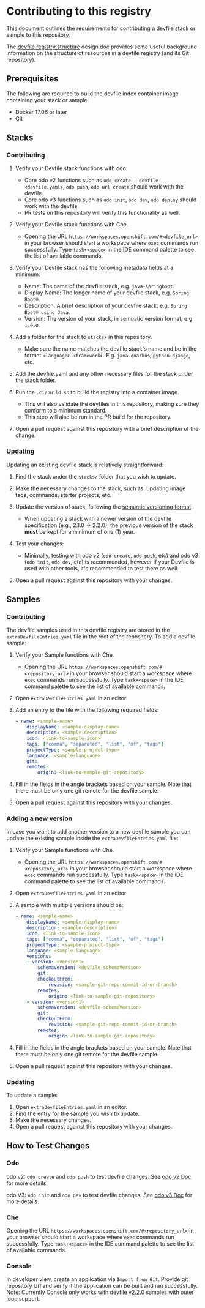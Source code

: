 # Contributing to this registry

This document outlines the requirements for contributing a devfile stack or sample to this repository.

The [devfile registry structure](https://github.com/devfile/api/blob/main/docs/proposals/registry/registry-structure.md#repository-structure) design doc provides some useful background information on the structure of resources in a devfile registry (and its Git repository).

## Prerequisites

The following are required to build the devfile index container image containing your stack or sample:

- Docker 17.06 or later
- Git

## Stacks

### Contributing

1) Verify your Devfile stack functions with odo.
  
    - Core odo v2 functions such as `odo create --devfile <devfile.yaml>`, `odo push`, `odo url create` should work with the devfile.
    - Core odo v3 functions such as `odo init`, `odo dev`, `odo deploy` should work with the devfile. 
    - PR tests on this repository will verify this functionality as well.

2) Verify your Devfile stack functions with Che.
  
    - Opening the URL `https://workspaces.openshift.com/#<devfile_url>` in your browser should start a workspace where `exec` commands run successfully. Type `task+<space>` in the IDE command palette to see the list of available commands.

3) Verify your Devfile stack has the following metadata fields at a minimum:

    - Name: The name of the devfile stack, e.g. `java-springboot`.
    - Display Name: The longer name of your devfile stack, e.g. `Spring Boot®`.
    - Description: A brief description of your devfile stack, e.g. `Spring Boot® using Java`.
    - Version: The version of your stack, in semnatic version format, e.g. `1.0.0`.

4) Add a folder for the stack to `stacks/` in this repository.
  
    - Make sure the name matches the devfile stack's name and be in the format `<language>-<framework>`. E.g. `java-quarkus`, `python-django`, etc.

5) Add the devfile.yaml and any other necessary files for the stack under the stack folder.

6) Run the `.ci/build.sh` to build the registry into a container image.
  
    - This will also validate the devfiles in this repository, making sure they conform to a minimum standard.
    - This step will also be run in the PR build for the repository.

7) Open a pull request against this repository with a brief description of the change.

### Updating

Updating an existing devfile stack is relatively straightforward:

1) Find the stack under the `stacks/` folder that you wish to update.
2) Make the necessary changes to the stack, such as: updating image tags, commands, starter projects, etc.
3) Update the version of stack, following the [semantic versioning format](https://semver.org/).

    - When updating a stack with a newer version of the devfile specification (e.g., 2.1.0 -> 2.2.0), the previous version of the stack **must** be kept for a minimum of one (1) year.
4) Test your changes:

    - Minimally, testing with odo v2 (`odo create`, `odo push`, etc) and odo v3 (`odo init`, `odo dev`, etc) is recommended, however if your Devfile is used with other tools, it's recommended to test there as well.
5) Open a pull request against this repository with your changes.

## Samples

### Contributing

The devfile samples used in this devfile registry are stored in the `extraDevfileEntries.yaml` file in the root of the repository. To add a devfile sample:

1) Verify your Sample functions with Che.
  
    - Opening the URL `https://workspaces.openshift.com/#<repository_url>` in your browser should start a workspace where `exec` commands run successfully. Type `task+<space>` in the IDE command palette to see the list of available commands.

2) Open `extraDevfileEntries.yaml` in an editor
3) Add an entry to the file with the following required fields:

    ```yaml
    - name: <sample-name>
        displayName: <sample-display-name>
        description: <sample-description>
        icon: <link-to-sample-icon>
        tags: ["comma", "separated", "list", "of", "tags"]
        projectType: <sample-project-type>
        language: <sample-language>
        git:
        remotes:
            origin: <link-to-sample-git-repository>
    ```

4) Fill in the fields in the angle brackets based on your sample. Note that there must be only one git remote for the devfile sample.
5) Open a pull request against this repository with your changes.

### Adding a new version

In case you want to add another version to a new devfile sample you can update the existing sample inside the `extraDevfileEntries.yaml` file:

1) Verify your Sample functions with Che.
  
    - Opening the URL `https://workspaces.openshift.com/#<repository_url>` in your browser should start a workspace where `exec` commands run successfully. Type `task+<space>` in the IDE command palette to see the list of available commands.

2) Open `extraDevfileEntries.yaml` in an editor
3) A sample with multiple versions should be:

    ```yaml
    - name: <sample-name>
        displayName: <sample-display-name>
        description: <sample-description>
        icon: <link-to-sample-icon>
        tags: ["comma", "separated", "list", "of", "tags"]
        projectType: <sample-project-type>
        language: <sample-language>
        versions:
        - version: <version1>
            schemaVersion: <devfile-schemaVersion>
            git:
            checkoutFrom:
                revision: <sample-git-repo-commit-id-or-branch>
            remotes:
                origin: <link-to-sample-git-repository>
        - version: <version1>
            schemaVersion: <devfile-schemaVersion>
            git:
            checkoutFrom:
                revision: <sample-git-repo-commit-id-or-branch>
            remotes:
                origin: <link-to-sample-git-repository>
    ```

4) Fill in the fields in the angle brackets based on your sample. Note that there must be only one git remote for the devfile sample.
5) Open a pull request against this repository with your changes.

### Updating

To update a sample:

1) Open `extraDevfileEntries.yaml` in an editor.
2) Find the entry for the sample you wish to update.
3) Make the necessary changes.
4) Open a pull request against this repository with your changes.

## How to Test Changes

### Odo

odo v2: `odo create` and `odo push` to test devfile changes. See [odo v2 Doc](https://odo.dev/docs/2.5.0/using-odo/create-component) for more details.

odo V3: `odo init` and `odo dev` to test devfile changes. See [odo v3 Doc](https://odo.dev/docs/command-reference/init) for more details.

### Che

Opening the URL `https://workspaces.openshift.com/#<repository_url>` in your browser should start a workspace where `exec` commands run successfully. Type `task+<space>` in the IDE command palette to see the list of available commands.

### Console

In developer view, create an application via `Import from Git`. Provide git repository Url and verify if the application can be built and ran successfully.
Note: Currently Console only works with devfile v2.2.0 samples with outer loop support.
